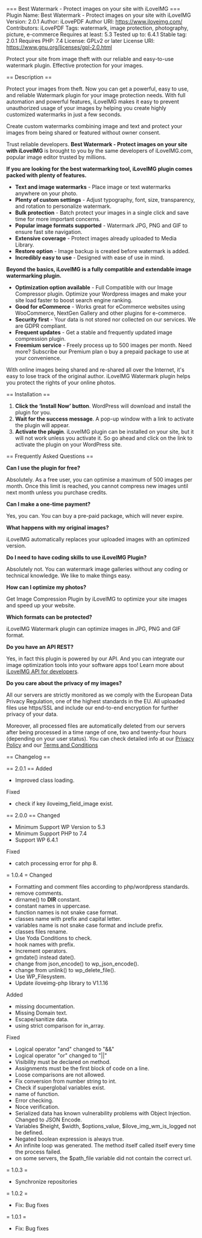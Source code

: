 === Best Watermark - Protect images on your site with iLoveIMG ===
Plugin Name: Best Watermark - Protect images on your site with iLoveIMG
Version: 2.0.1
Author: iLovePDF
Author URI: https://www.iloveimg.com/
Contributors: iLovePDF
Tags: watermark, image protection, photography, picture, e-commerce
Requires at least: 5.3
Tested up to: 6.4.1
Stable tag: 2.0.1
Requires PHP: 7.4
License: GPLv2 or later
License URI: https://www.gnu.org/licenses/gpl-2.0.html

Protect your site from image theft with our reliable and easy-to-use watermark plugin. Effective protection for your images.

== Description ==

Protect your images from theft. Now you can get a powerful, easy to use, and reliable Watermark plugin for your image protection needs. With full automation and powerful features, iLoveIMG makes it easy to prevent unauthorized usage of your images by helping you create highly customized watermarks in just a few seconds. 

Create custom watermarks combining image and text and protect your images from being shared or featured without owner consent.

Trust reliable developers. **Best Watermark - Protect images on your site with iLoveIMG** is brought to you by the same developers of iLoveIMG.com, popular image editor trusted by millions. 

**If you are looking for the best watermarking tool, iLoveIMG plugin comes packed with plenty of features.**

- **Text and image watermarks** - Place image or text watermarks anywhere on your photo.
- **Plenty of custom settings** - Adjust typography, font, size, transparency, and rotation to personalize watermark.
- **Bulk protection** - Batch protect your images in a single click and save time for more important concerns. 
- **Popular image formats supported** - Watermark JPG, PNG and GIF to ensure fast site navigation. 
- **Extensive coverage** - Protect images already uploaded to Media Library.
- **Restore option** - Image backup is created before watermark is added. 
- **Incredibly easy to use** - Designed with ease of use in mind.

**Beyond the basics, iLoveIMG is a fully compatible and extendable image watermarking plugin.**

- **Optimization option available** - Full Compatible with our Image Compressor plugin. Optimize your Wordpress images and make your site load faster to boost search engine ranking.
- **Good for eCommerce** - Works great for eCommerce websites using WooCommerce, NextGen Gallery and other plugins for e-commerce. 
- **Security first** - Your data is not stored nor collected on our services. We are GDPR compliant.
- **Frequent updates** - Get a stable and frequently updated image compression plugin.
- **Freemium service** - Freely process up to 500 images per month. Need more? Subscribe our Premium plan o buy a prepaid package to use at your convenience.

With online images being shared and re-shared all over the Internet, it's easy to lose track of the original author. iLoveIMG Watermark plugin helps you protect the rights of your online photos. 

== Installation ==

1. **Click the ‘Install Now’ button**. WordPress will download and install the plugin for you. 
2. **Wait for the success message**. A pop-up window with a link to activate the plugin will appear.
3. **Activate the plugin**. iLoveIMG plugin can be installed on your site, but it will not work unless you activate it. So go ahead and click on the link to activate the plugin on your WordPress site.

== Frequently Asked Questions ==

**Can I use the plugin for free?**

Absolutely. As a free user, you can optimise a maximum of 500 images per month. Once this limit is reached, you cannot compress new images until next month unless you purchase credits. 

**Can I make a one-time payment?**

Yes, you can. You can buy a pre-paid package, which will never expire.

**What happens with my original images?**

iLoveIMG automatically replaces your uploaded images with an optimized version.

**Do I need to have coding skills to use iLoveIMG Plugin?**

Absolutely not. You can watermark image galleries without any coding or technical knowledge. We like to make things easy.

**How can I optimize my photos?**

Get Image Compression Plugin by iLoveIMG to optimize your site images and speed up your website.  

**Which formats can be protected?**

iLoveIMG Watermark plugin can optimize images in JPG, PNG and GIF format. 

**Do you have an API REST?**

Yes, in fact this plugin is powered by our API. And you can integrate our image optimization tools into your software apps too! Learn more about [iLoveIMG API for developers](https://developer.iloveimg.com).

**Do you care about the privacy of my images?**

All our servers are strictly monitored as we comply with the European Data Privacy Regulation, one of the highest standards in the EU.  All uploaded files use https/SSL and include our end-to-end encryption for further privacy of your data. 

Moreover, all processed files are automatically deleted from our servers after being processed in a time range of one, two and twenty-four hours (depending on your user status). You can check detailed info at our [Privacy Policy](https://www.iloveimg.com/help/privacy) and our [Terms and Conditions](https://www.iloveimg.com/help/terms)

== Changelog ==

== 2.0.1 ==
Added
* Improved class loading.

Fixed
* check if key iloveimg_field_image exist.

== 2.0.0 ==
Changed
* Minimum Support WP Version to 5.3
* Minimum Support PHP to 7.4
* Support WP 6.4.1

Fixed
* catch processing error for php 8.

= 1.0.4 =
Changed
* Formatting and comment files according to php/wordpress standards.
* remove comments.
* dirname() to __DIR__ constant.
* constant names in uppercase.
* function names is not snake case format.
* classes name with prefix and capital letter.
* variables name is not snake case  format and include prefix.
* classes files rename.
* Use Yoda Conditions to check.
* hook names with prefix.
* Increment operators.
* gmdate() instead date().
* change from json_encode() to wp_json_encode().
* change from unlink() to wp_delete_file().
* Use WP_Filesystem.
* Update iloveimg-php library to V1.1.16

Added
* missing documentation.
* Missing Domain text.
* Escape/sanitize data.
* using strict comparison for in_array.

Fixed
* Logical operator "and" changed to "&&"
* Logical operator "or" changed to "||"
* Visibility must be declared on method.
* Assignments must be the first block of code on a line.
* Loose comparisons are not allowed.
* Fix conversion from number string to int.
* Check if superglobal variables exist.
* name of function.
* Error checking.
* Noce verification.
* Serialized data has known vulnerability problems with Object Injection. Changed to JSON Encode.
* Variables $height, $width, $options_value, $ilove_img_wm_is_logged not be defined.
* Negated boolean expression is always true.
* An infinite loop was generated. The method itself called itself every time the process failed.
* on some servers, the $path_file variable did not contain the correct url.

= 1.0.3 =
* Synchronize repositories

= 1.0.2 =
- Fix: Bug fixes

= 1.0.1 =

- Fix: Bug fixes